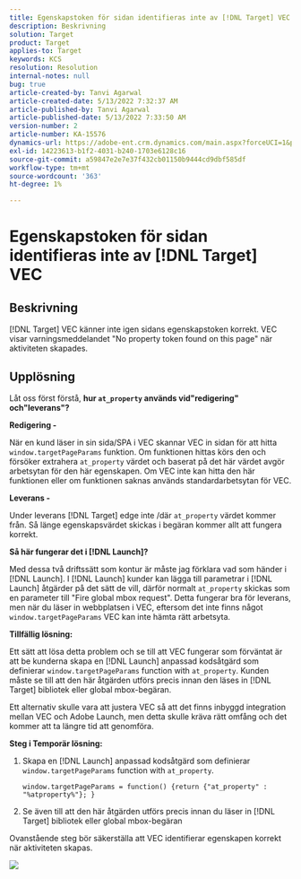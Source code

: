 ```yaml
---
title: Egenskapstoken för sidan identifieras inte av [!DNL Target] VEC
description: Beskrivning
solution: Target
product: Target
applies-to: Target
keywords: KCS
resolution: Resolution
internal-notes: null
bug: true
article-created-by: Tanvi Agarwal
article-created-date: 5/13/2022 7:32:37 AM
article-published-by: Tanvi Agarwal
article-published-date: 5/13/2022 7:33:50 AM
version-number: 2
article-number: KA-15576
dynamics-url: https://adobe-ent.crm.dynamics.com/main.aspx?forceUCI=1&pagetype=entityrecord&etn=knowledgearticle&id=391ddcdb-8ed2-ec11-a7b5-00224809c27a
exl-id: 14223613-b1f2-4031-b240-1703e6128c16
source-git-commit: a59847e2e7e37f432cb01150b9444cd9dbf585df
workflow-type: tm+mt
source-wordcount: '363'
ht-degree: 1%

---
```


# Egenskapstoken för sidan identifieras inte av [!DNL Target] VEC

## Beskrivning

[!DNL Target] VEC känner inte igen sidans egenskapstoken korrekt. VEC visar varningsmeddelandet &quot;No property token found on this page&quot; när aktiviteten skapades.

## Upplösning

Låt oss först förstå, <b>hur `at_property` används vid&quot;redigering&quot; och&quot;leverans&quot;?</b>

<b>Redigering -</b>

När en kund läser in sin sida/SPA i VEC skannar VEC in sidan för att hitta `window.targetPageParams` funktion. Om funktionen hittas körs den och försöker extrahera `at_property` värdet och baserat på det här värdet avgör arbetsytan för den här egenskapen. Om VEC inte kan hitta den här funktionen eller om funktionen saknas används standardarbetsytan för VEC.

<b>Leverans -</b>

Under leverans [!DNL Target] edge inte /där `at_property` värdet kommer från. Så länge egenskapsvärdet skickas i begäran kommer allt att fungera korrekt.

<b>Så här fungerar det i [!DNL Launch]?</b>

Med dessa två driftssätt som kontur är måste jag förklara vad som händer i [!DNL Launch]. I [!DNL Launch] kunder kan lägga till parametrar i [!DNL Launch] åtgärder på det sätt de vill, därför normalt `at_property` skickas som en parameter till &quot;Fire global mbox request&quot;. Detta fungerar bra för leverans, men när du läser in webbplatsen i VEC, eftersom det inte finns något `window.targetPageParams` VEC kan inte hämta rätt arbetsyta.

<b>Tillfällig lösning:</b>

Ett sätt att lösa detta problem och se till att VEC fungerar som förväntat är att be kunderna skapa en [!DNL Launch] anpassad kodsåtgärd som definierar `window.targetPageParams` function with `at_property`. Kunden måste se till att den här åtgärden utförs precis innan den läses in [!DNL Target] bibliotek eller global mbox-begäran.

Ett alternativ skulle vara att justera VEC så att det finns inbyggd integration mellan VEC och Adobe Launch, men detta skulle kräva rätt omfång och det kommer att ta längre tid att genomföra.

<b>Steg i Temporär lösning:</b>

1. Skapa en [!DNL Launch] anpassad kodsåtgärd som definierar `window.targetPageParams` function with `at_property`.

   ```
   window.targetPageParams = function() {return {"at_property" : "%atproperty%"}; }
   ```

1. Se även till att den här åtgärden utförs precis innan du läser in [!DNL Target] bibliotek eller global mbox-begäran

Ovanstående steg bör säkerställa att VEC identifierar egenskapen korrekt när aktiviteten skapas.

![](http://omniture.custhelp.com/ci/inlineImage/get/3018176/a5a902ecd7ac849bb5bf0fa7e22e14e7)
